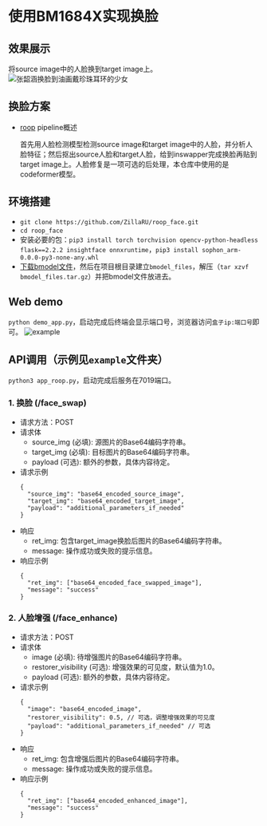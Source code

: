 # 使用BM1684X实现换脸

## 效果展示
将source image中的人脸换到target image上。
![张韶涵换脸到油画戴珍珠耳环的少女](https://github.com/ZillaRU/roop_face/assets/25343084/4b53a519-8537-4fc4-b91b-85954e06d276)

## 换脸方案
- [roop](https://github.com/s0md3v/roop.git) pipeline概述

  首先用人脸检测模型检测source image和target image中的人脸，并分析人脸特征；然后抠出source人脸和target人脸，给到inswapper完成换脸再贴到target image上。人脸修复是一项可选的后处理，本仓库中使用的是codeformer模型。

## 环境搭建
- `git clone https://github.com/ZillaRU/roop_face.git`
- `cd roop_face`
- 安装必要的包：`pip3 install torch torchvision opencv-python-headless flask==2.2.2 insightface onnxruntime`，`pip3 install sophon_arm-0.0.0-py3-none-any.whl`
- [下载bmodel文件](https://drive.google.com/file/d/14EI7FUqfKsCGknSMvYblSUjDUAdusmn4/view?usp=sharing)，然后在项目根目录建立`bmodel_files`，解压（`tar xzvf bmodel_files.tar.gz`）并把bmodel文件放进去。

## Web demo
`python demo_app.py`，启动完成后终端会显示端口号，浏览器访问`盒子ip:端口号`即可。
![example](https://github.com/ZillaRU/roop_face/assets/25343084/7486e419-5ef5-47ac-a10b-08b7e84a309a)

## API调用（示例见`example`文件夹）
`python3 app_roop.py`，启动完成后服务在7019端口。
### 1. 换脸 (/face_swap)
  - 请求方法：POST
  - 请求体
    - source_img (必填): 源图片的Base64编码字符串。
    - target_img (必填): 目标图片的Base64编码字符串。
    - payload (可选): 额外的参数，具体内容待定。
  - 请求示例
    ```
    {
      "source_img": "base64_encoded_source_image",
      "target_img": "base64_encoded_target_image",
      "payload": "additional_parameters_if_needed"
    }
    ```
  - 响应
    - ret_img: 包含target_image换脸后图片的Base64编码字符串。
    - message: 操作成功或失败的提示信息。
  - 响应示例
    ```
    {
      "ret_img": ["base64_encoded_face_swapped_image"],
      "message": "success"
    }
    ```
### 2. 人脸增强 (/face_enhance)
  - 请求方法：POST
  - 请求体
    - image (必填): 待增强图片的Base64编码字符串。
    - restorer_visibility (可选): 增强效果的可见度，默认值为1.0。
    - payload (可选): 额外的参数，具体内容待定。
  - 请求示例
    ```
    {
      "image": "base64_encoded_image",
      "restorer_visibility": 0.5, // 可选，调整增强效果的可见度
      "payload": "additional_parameters_if_needed" // 可选
    }
    ```
  - 响应
    - ret_img: 包含增强后图片的Base64编码字符串。
    - message: 操作成功或失败的提示信息。
  - 响应示例
    ```
    {
      "ret_img": ["base64_encoded_enhanced_image"],
      "message": "success"
    }
    ```
